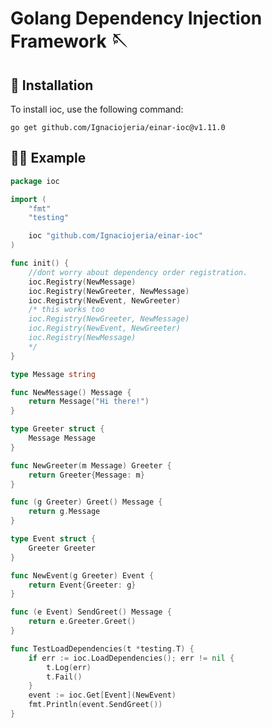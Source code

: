 # Golang Dependency Injection Framework 🪡

## 🔧 Installation
To install ioc, use the following command:

    go get github.com/Ignaciojeria/einar-ioc@v1.11.0

## 👨‍💻 Example

```go
package ioc

import (
	"fmt"
	"testing"

	ioc "github.com/Ignaciojeria/einar-ioc"
)

func init() {
	//dont worry about dependency order registration.
	ioc.Registry(NewMessage)
	ioc.Registry(NewGreeter, NewMessage)
	ioc.Registry(NewEvent, NewGreeter)
	/* this works too
	ioc.Registry(NewGreeter, NewMessage)
	ioc.Registry(NewEvent, NewGreeter)
	ioc.Registry(NewMessage)
	*/
}

type Message string

func NewMessage() Message {
	return Message("Hi there!")
}

type Greeter struct {
	Message Message
}

func NewGreeter(m Message) Greeter {
	return Greeter{Message: m}
}

func (g Greeter) Greet() Message {
	return g.Message
}

type Event struct {
	Greeter Greeter
}

func NewEvent(g Greeter) Event {
	return Event{Greeter: g}
}

func (e Event) SendGreet() Message {
	return e.Greeter.Greet()
}

func TestLoadDependencies(t *testing.T) {
	if err := ioc.LoadDependencies(); err != nil {
		t.Log(err)
		t.Fail()
	}
	event := ioc.Get[Event](NewEvent)
	fmt.Println(event.SendGreet())
}
```
